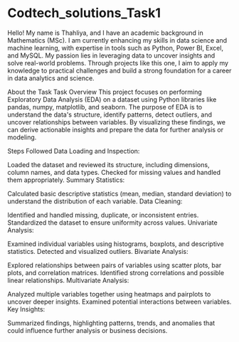 # Codtech_solutions_Task1
Hello! My name is Thahliya, and I have an academic background in Mathematics (MSc). I am currently enhancing my skills in data science and machine learning, with expertise in tools such as Python, Power BI, Excel, and MySQL. My passion lies in leveraging data to uncover insights and solve real-world problems. Through projects like this one, I aim to apply my knowledge to practical challenges and build a strong foundation for a career in data analytics and science.

About the Task
Task Overview
This project focuses on performing Exploratory Data Analysis (EDA) on a dataset using Python libraries like pandas, numpy, matplotlib, and seaborn. The purpose of EDA is to understand the data's structure, identify patterns, detect outliers, and uncover relationships between variables. By visualizing these findings, we can derive actionable insights and prepare the data for further analysis or modeling.

Steps Followed
Data Loading and Inspection:

Loaded the dataset and reviewed its structure, including dimensions, column names, and data types.
Checked for missing values and handled them appropriately.
Summary Statistics:

Calculated basic descriptive statistics (mean, median, standard deviation) to understand the distribution of each variable.
Data Cleaning:

Identified and handled missing, duplicate, or inconsistent entries.
Standardized the dataset to ensure uniformity across values.
Univariate Analysis:

Examined individual variables using histograms, boxplots, and descriptive statistics.
Detected and visualized outliers.
Bivariate Analysis:

Explored relationships between pairs of variables using scatter plots, bar plots, and correlation matrices.
Identified strong correlations and possible linear relationships.
Multivariate Analysis:

Analyzed multiple variables together using heatmaps and pairplots to uncover deeper insights.
Examined potential interactions between variables.
Key Insights:

Summarized findings, highlighting patterns, trends, and anomalies that could influence further analysis or business decisions.
